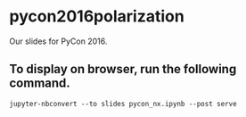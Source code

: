 # pycon2016polarization
Our slides for PyCon 2016.

## To display on browser, run the following command.

`jupyter-nbconvert --to slides pycon_nx.ipynb --post serve`
